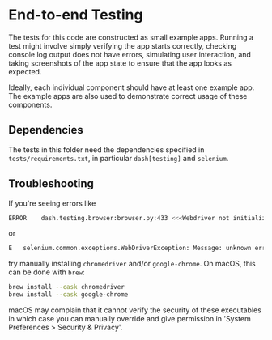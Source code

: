 # End-to-end Testing

The tests for this code are constructed as small example apps. Running a test might involve simply verifying the app starts
correctly, checking console log output does not have errors, simulating user interaction, and taking screenshots of the
app state to ensure that the app looks as expected.

Ideally, each individual component should have at least one example app. The example apps are also used to demonstrate
correct usage of these components.

## Dependencies

The tests in this folder need the dependencies specified in `tests/requirements.txt`, in particular `dash[testing]` and `selenium`.

## Troubleshooting

If you're seeing errors like

```sh
ERROR    dash.testing.browser:browser.py:433 <<<Webdriver not initialized correctly>>>
```

or

```sh
E   selenium.common.exceptions.WebDriverException: Message: unknown error: cannot find Chrome binary
```

try manually installing `chromedriver` and/or `google-chrome`. On macOS, this can be done with `brew`:

```sh
brew install --cask chromedriver
brew install --cask google-chrome
```

macOS may complain that it cannot verify the security of these executables in which case you can manually override and give permission in 'System Preferences > Security & Privacy'.

